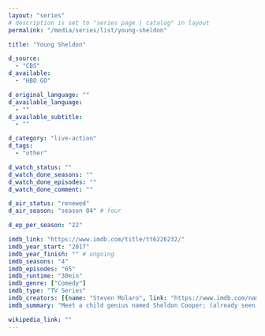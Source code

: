 ```yaml
---
layout: "series"
# description is set to "series page | catalog" in layout
permalink: "/media/series/list/young-sheldon"

title: "Young Sheldon"

d_source:
  - "CBS"
d_available:
  - "HBO GO"

d_original_language: ""
d_available_language:
  - ""
d_available_subtitle:
  - ""

d_category: "live-action"
d_tags:
  - "other"

d_watch_status: ""
d_watch_done_seasons: ""
d_watch_done_episodes: ""
d_watch_done_comment: ""

d_air_status: "renewed"
d_air_season: "season 04" # four

d_ep_per_season: "22"

imdb_link: "https://www.imdb.com/title/tt6226232/"
imdb_year_start: "2017"
imdb_year_finish: "" # ongoing
imdb_seasons: "4"
imdb_episodes: "65"
imdb_runtime: "30min"
imdb_genre: ["Comedy"]
imdb_type: "TV Series"
imdb_creators: [{name: "Steven Molaro", link: "https://www.imdb.com/name/nm0596429/"}, {name: "Chuck Lorre", link: "https://www.imdb.com/name/nm0521143/"}]
imdb_summary: "Meet a child genius named Sheldon Cooper; (already seen as an adult in The Big Bang Theory (2007)) and his family. Some unique challenges face Sheldon who seems socially impaired."

wikipedia_link: ""
---
```

